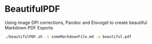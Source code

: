 # BeautifulPDF
Using image DPI corrections, Pandoc and Eisvogel to create beautiful Markdown PDF Exports

```bash
./beautifulPDF.sh -i someMarkdownFile.md -o beautiful.pdf
```
